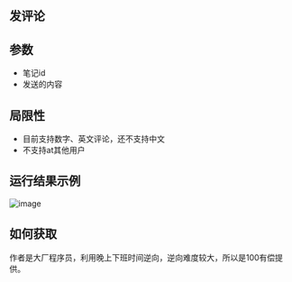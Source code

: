 ## 发评论

## 参数
- 笔记id
- 发送的内容

## 局限性
- 目前支持数字、英文评论，还不支持中文
- 不支持at其他用户

## 运行结果示例
![image](https://github.com/wang-zhiyang/xhscrawl/assets/55040284/de8790f7-b335-4d1d-941e-cf68a3898000)


## 如何获取
作者是大厂程序员，利用晚上下班时间逆向，逆向难度较大，所以是100有偿提供。
